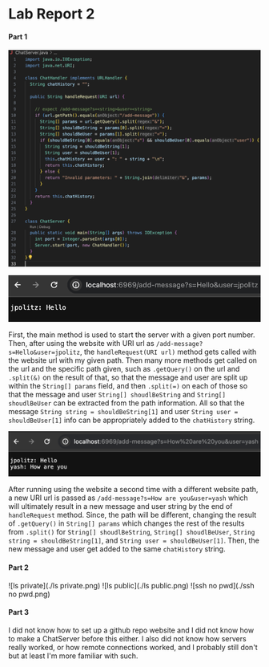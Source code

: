 # Lab Report 2
#### Part 1

![ChatServer SS](./ChatServerSc.png)

![add-message use 1](./:add-message1.png)

First, the main method is used to start the server with a given port number.
Then, after using the website with URI url as `/add-message?s=Hello&user=jpolitz`, 
the `handleRequest(URI url)` method gets called with the website url with my given 
path. Then many more methods get called on the url and the specific path given,
such as `.getQuery()` on the url and `.split(&)` on the result of that, so that the 
message and user are split up within the `String[] params` field, and then `.split(=)`
on each of those so that the message and user `String[] shoudlBeString` and
`String[] shoudlBeUser` can be extracted from the path information. All so that the 
message `String string = shouldBeString[1]` and user `String user = shouldBeUser[1]`
info can be appropriately added to the `chatHistory` string.

![add-message use 2](./:add-message2.png)

After running using the website a second time with a different website path, a new
URI url is passed as `/add-message?s=How are you&user=yash` which will ultimately
result in a new message and user string by the end of `handleRequest` method. Since,
the path will be different, changing the result of `.getQuery()` in `String[] params`
which changes the rest of the results from `.split()` for `String[] shoudlBeString`,
`String[] shoudlBeUser`, `String string = shouldBeString[1]`, and 
`String user = shouldBeUser[1]`. Then, the new message and user get added to the same
`chatHistory` string.

#### Part 2

![ls private](./ls private.png)
![ls public](./ls public.png)
![ssh no pwd](./ssh no pwd.png)


#### Part 3

I did not know how to set up a github repo website and I did not know how to make a ChatServer
before this either. I also did not know how servers really worked, or how remote connections
worked, and I probably still don't but at least I'm more familiar with such.
